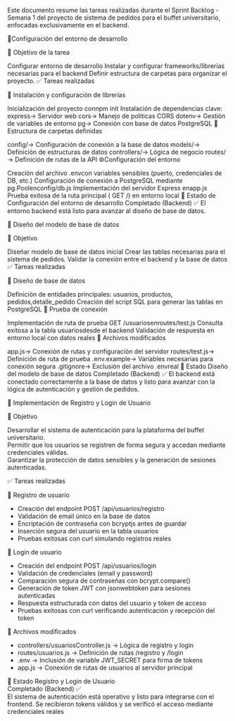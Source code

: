 Este documento resume las tareas realizadas durante el Sprint Backlog - Semana 1 del proyecto de sistema de pedidos para el buffet universitario, enfocadas exclusivamente en el backend.

🧾Configuración del entorno de desarrollo

🎯 Objetivo de la tarea

Configurar entorno de desarrollo
Instalar y configurar frameworks/librerías necesarias para el backend
Definir estructura de carpetas para organizar el proyecto.
✅ Tareas realizadas

🔧 Instalación y configuración de librerías

Inicialización del proyecto connpm init
Instalación de dependencias clave:
express→ Servidor web
cors→ Manejo de políticas CORS
dotenv→ Gestión de variables de entorno
pg→ Conexión con base de datos PostgreSQL
📁 Estructura de carpetas definidas

config/→ Configuración de conexión a la base de datos
models/→ Definición de estructuras de datos
controllers/→ Lógica de negocio
routes/→ Definición de rutas de la API
⚙️Configuración del entorno

Creación del archivo .envcon variables sensibles (puerto, credenciales de DB, etc.)
Configuración de conexión a PostgreSQL mediante pg.Poolenconfig/db.js
Implementación del servidor Express enapp.js
Prueba exitosa de la ruta principal ( GET /) en entorno local
📌 Estado de Configuración del entorno de desarrollo Completado (Backend) ✅
El entorno backend está listo para avanzar al diseño de base de datos.

🧾 Diseño del modelo de base de datos

🎯 Objetivo

Diseñar modelo de base de datos inicial
Crear las tablas necesarias para el sistema de pedidos.
Validar la conexión entre el backend y la base de datos
✅ Tareas realizadas

🧱 Diseño de base de datos

Definición de entidades principales: usuarios, productos, pedidos,detalle_pedido
Creación del script SQL para generar las tablas en PostgreSQL
🧪 Prueba de conexión

Implementación de ruta de prueba GET /usuariosenroutes/test.js
Consulta exitosa a la tabla usuariosdesde el backend
Validación de respuesta en entorno local con datos reales
📁 Archivos modificados

app.js→ Conexión de rutas y configuración del servidor
routes/test.js→ Definición de ruta de prueba
.env.example→ Variables necesarias para conexión segura
.gitignore→ Exclusión del archivo .envreal
📌 Estado Diseño del modelo de base de datos
Completado (Backend) ✅
El backend está conectado correctamente a la base de datos y listo para avanzar con la lógica de autenticación y gestión de pedidos.

🧾 Implementación de Registro y Login de Usuario

🎯 Objetivo

Desarrollar el sistema de autenticación para la plataforma del buffet universitario.  
Permitir que los usuarios se registren de forma segura y accedan mediante credenciales válidas.  
Garantizar la protección de datos sensibles y la generación de sesiones autenticadas.

✅ Tareas realizadas

🔐 Registro de usuario

- Creación del endpoint POST /api/usuarios/registro
- Validación de email único en la base de datos
- Encriptación de contraseña con bcryptjs antes de guardar
- Inserción segura del usuario en la tabla usuarios
- Pruebas exitosas con curl simulando registros reales

🔑 Login de usuario

- Creación del endpoint POST /api/usuarios/login
- Validación de credenciales (email y password)
- Comparación segura de contraseñas con bcrypt.compare()
- Generación de token JWT con jsonwebtoken para sesiones autenticadas
- Respuesta estructurada con datos del usuario y token de acceso
- Pruebas exitosas con curl verificando autenticación y recepción del token

📁 Archivos modificados

- controllers/usuariosController.js → Lógica de registro y login
- routes/usuarios.js → Definición de rutas /registro y /login
- .env → Inclusión de variable JWT_SECRET para firma de tokens
- app.js → Conexión de rutas de usuarios al servidor principal

📌 Estado Registro y Login de Usuario  
Completado (Backend) ✅  
El sistema de autenticación está operativo y listo para integrarse con el frontend. Se recibieron tokens válidos y se verificó el acceso mediante credenciales reales

